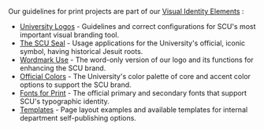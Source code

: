 Our guidelines for print projects are part of our [Visual Identity Elements](https://www.scu.edu/omc/brand-visual-style/visual-identity-elements/) :

* [University Logos](https://www.scu.edu/omc/brand-visual-style/visual-identity-elements/university-logos/) - Guidelines and correct configurations for SCU's most important visual branding tool.
* [The SCU Seal](https://www.scu.edu/omc/brand-visual-style/visual-identity-elements/the-scu-seal/) - Usage applications for the University's official, iconic symbol, having historical Jesuit roots.
* [Wordmark Use](https://www.scu.edu/omc/brand-visual-style/visual-identity-elements/wordmarks--headers/) - The word-only version of our logo and its functions for enhancing the SCU brand.
* [Official Colors](https://www.scu.edu/omc/brand-visual-style/visual-identity-elements/scu-color-palette/) - The University's color palette of core and accent color options to support the SCU brand.
* [Fonts for Print](https://www.scu.edu/omc/brand-visual-style/visual-identity-elements/university-fonts/) - The official primary and secondary fonts that support SCU's typographic identity.
* [Templates](https://www.scu.edu/omc/brand-visual-style/visual-identity-elements/layouts--templates/) - Page layout examples and available templates for internal department self-publishing options.
